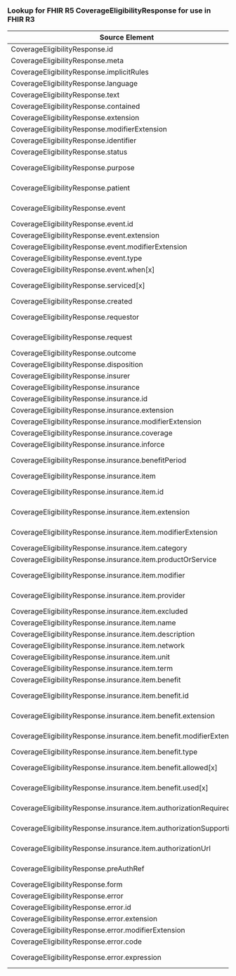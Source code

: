 ### Lookup for FHIR R5 CoverageEligibilityResponse for use in FHIR R3

| Source Element | Usage | Target |
| -------------- | ----- | ------ |
| CoverageEligibilityResponse.id | UseElementSameName | EligibilityResponse.id |
| CoverageEligibilityResponse.meta | UseElementSameName | EligibilityResponse.meta |
| CoverageEligibilityResponse.implicitRules | UseElementSameName | EligibilityResponse.implicitRules |
| CoverageEligibilityResponse.language | UseElementSameName | EligibilityResponse.language |
| CoverageEligibilityResponse.text | UseElementSameName | EligibilityResponse.text |
| CoverageEligibilityResponse.contained | UseElementSameName | EligibilityResponse.contained |
| CoverageEligibilityResponse.extension | UseElementSameName | EligibilityResponse.extension |
| CoverageEligibilityResponse.modifierExtension | UseElementSameName | EligibilityResponse.modifierExtension |
| CoverageEligibilityResponse.identifier | UseElementSameName | EligibilityResponse.identifier |
| CoverageEligibilityResponse.status | UseElementSameName | EligibilityResponse.status |
| CoverageEligibilityResponse.purpose | UseExtension | http://hl7.org/fhir/5.0/StructureDefinition/extension-CoverageEligibilityResponse.purpose |
| CoverageEligibilityResponse.patient | UseExtension | http://hl7.org/fhir/5.0/StructureDefinition/extension-CoverageEligibilityResponse.patient |
| CoverageEligibilityResponse.event | UseExtension | http://hl7.org/fhir/5.0/StructureDefinition/extension-CoverageEligibilityResponse.event |
| CoverageEligibilityResponse.event.id | UseExtensionFromAncestor | - |
| CoverageEligibilityResponse.event.extension | UseExtensionFromAncestor | - |
| CoverageEligibilityResponse.event.modifierExtension | UseExtensionFromAncestor | - |
| CoverageEligibilityResponse.event.type | UseExtensionFromAncestor | - |
| CoverageEligibilityResponse.event.when[x] | UseExtensionFromAncestor | - |
| CoverageEligibilityResponse.serviced[x] | UseExtension | http://hl7.org/fhir/5.0/StructureDefinition/extension-CoverageEligibilityResponse.serviced |
| CoverageEligibilityResponse.created | UseElementSameName | EligibilityResponse.created |
| CoverageEligibilityResponse.requestor | UseExtension | http://hl7.org/fhir/5.0/StructureDefinition/extension-CoverageEligibilityResponse.requestor |
| CoverageEligibilityResponse.request | UseExtension | http://hl7.org/fhir/5.0/StructureDefinition/extension-CoverageEligibilityResponse.request |
| CoverageEligibilityResponse.outcome | UseElementSameName | EligibilityResponse.outcome |
| CoverageEligibilityResponse.disposition | UseElementSameName | EligibilityResponse.disposition |
| CoverageEligibilityResponse.insurer | UseElementSameName | EligibilityResponse.insurer |
| CoverageEligibilityResponse.insurance | UseElementSameName | EligibilityResponse.insurance |
| CoverageEligibilityResponse.insurance.id | UseElementSameName | EligibilityResponse.insurance.id |
| CoverageEligibilityResponse.insurance.extension | UseElementSameName | EligibilityResponse.insurance.extension |
| CoverageEligibilityResponse.insurance.modifierExtension | UseElementSameName | EligibilityResponse.insurance.modifierExtension |
| CoverageEligibilityResponse.insurance.coverage | UseElementSameName | EligibilityResponse.insurance.coverage |
| CoverageEligibilityResponse.insurance.inforce | UseElementSameName | EligibilityResponse.inforce |
| CoverageEligibilityResponse.insurance.benefitPeriod | UseExtension | http://hl7.org/fhir/5.0/StructureDefinition/extension-CoverageEligibilityResponse.insurance.benefitPeriod |
| CoverageEligibilityResponse.insurance.item | UseElementSameName | EligibilityResponse.insurance.benefitBalance |
| CoverageEligibilityResponse.insurance.item.id | UseExtension | http://hl7.org/fhir/5.0/StructureDefinition/extension-CoverageEligibilityResponse.insurance.item.id |
| CoverageEligibilityResponse.insurance.item.extension | UseExtension | http://hl7.org/fhir/5.0/StructureDefinition/extension-CoverageEligibilityResponse.insurance.item.extension |
| CoverageEligibilityResponse.insurance.item.modifierExtension | UseExtension | http://hl7.org/fhir/5.0/StructureDefinition/extension-CoverageEligibilityResponse.insurance.item.modifierExtension |
| CoverageEligibilityResponse.insurance.item.category | UseElementSameName | EligibilityResponse.insurance.benefitBalance.category |
| CoverageEligibilityResponse.insurance.item.productOrService | UseElementSameName | EligibilityResponse.insurance.benefitBalance.subCategory |
| CoverageEligibilityResponse.insurance.item.modifier | UseExtension | http://hl7.org/fhir/5.0/StructureDefinition/extension-CoverageEligibilityResponse.insurance.item.modifier |
| CoverageEligibilityResponse.insurance.item.provider | UseExtension | http://hl7.org/fhir/5.0/StructureDefinition/extension-CoverageEligibilityResponse.insurance.item.provider |
| CoverageEligibilityResponse.insurance.item.excluded | UseElementSameName | EligibilityResponse.insurance.benefitBalance.excluded |
| CoverageEligibilityResponse.insurance.item.name | UseElementSameName | EligibilityResponse.insurance.benefitBalance.name |
| CoverageEligibilityResponse.insurance.item.description | UseElementSameName | EligibilityResponse.insurance.benefitBalance.description |
| CoverageEligibilityResponse.insurance.item.network | UseElementSameName | EligibilityResponse.insurance.benefitBalance.network |
| CoverageEligibilityResponse.insurance.item.unit | UseElementSameName | EligibilityResponse.insurance.benefitBalance.unit |
| CoverageEligibilityResponse.insurance.item.term | UseElementSameName | EligibilityResponse.insurance.benefitBalance.term |
| CoverageEligibilityResponse.insurance.item.benefit | UseElementSameName | EligibilityResponse.insurance.benefitBalance.financial |
| CoverageEligibilityResponse.insurance.item.benefit.id | UseExtension | http://hl7.org/fhir/5.0/StructureDefinition/extension-CoverageEligibilityResponse.insurance.item.benefit.id |
| CoverageEligibilityResponse.insurance.item.benefit.extension | UseExtension | http://hl7.org/fhir/5.0/StructureDefinition/extension-CoverageEligibilityResponse.insurance.item.benefit.extension |
| CoverageEligibilityResponse.insurance.item.benefit.modifierExtension | UseExtension | http://hl7.org/fhir/5.0/StructureDefinition/extension-CoverageEligibilityResponse.insurance.item.benefit.modifierExtension |
| CoverageEligibilityResponse.insurance.item.benefit.type | UseElementSameName | EligibilityResponse.insurance.benefitBalance.financial.type |
| CoverageEligibilityResponse.insurance.item.benefit.allowed[x] | UseExtension | http://hl7.org/fhir/5.0/StructureDefinition/extension-CoverageEligibilityResponse.insurance.item.benefit.allowed |
| CoverageEligibilityResponse.insurance.item.benefit.used[x] | UseExtension | http://hl7.org/fhir/5.0/StructureDefinition/extension-CoverageEligibilityResponse.insurance.item.benefit.used |
| CoverageEligibilityResponse.insurance.item.authorizationRequired | UseExtension | http://hl7.org/fhir/5.0/StructureDefinition/extension-CoverageEligibilityResponse.insurance.item.authorizationRequired |
| CoverageEligibilityResponse.insurance.item.authorizationSupporting | UseExtension | http://hl7.org/fhir/5.0/StructureDefinition/extension-CoverageEligibilityResponse.insurance.item.authorizationSupporting |
| CoverageEligibilityResponse.insurance.item.authorizationUrl | UseExtension | http://hl7.org/fhir/5.0/StructureDefinition/extension-CoverageEligibilityResponse.insurance.item.authorizationUrl |
| CoverageEligibilityResponse.preAuthRef | UseExtension | http://hl7.org/fhir/5.0/StructureDefinition/extension-CoverageEligibilityResponse.preAuthRef |
| CoverageEligibilityResponse.form | UseElementSameName | EligibilityResponse.form |
| CoverageEligibilityResponse.error | UseElementSameName | EligibilityResponse.error |
| CoverageEligibilityResponse.error.id | UseElementSameName | EligibilityResponse.error.id |
| CoverageEligibilityResponse.error.extension | UseElementSameName | EligibilityResponse.error.extension |
| CoverageEligibilityResponse.error.modifierExtension | UseElementSameName | EligibilityResponse.error.modifierExtension |
| CoverageEligibilityResponse.error.code | UseElementSameName | EligibilityResponse.error.code |
| CoverageEligibilityResponse.error.expression | UseExtension | http://hl7.org/fhir/5.0/StructureDefinition/extension-CoverageEligibilityResponse.error.expression |
